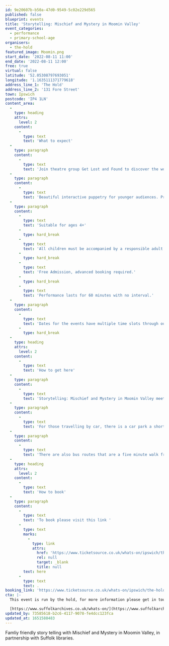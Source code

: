```yaml
---
id: 9e20607b-b50a-47d0-9549-5c02e229d565
published: false
blueprint: events
title: 'Storytelling: Mischief and Mystery in Moomin Valley'
event_categories:
  - performance
  - primary-school-age
organisers:
  - the-hold
featured_image: Moomin.png
start_date: '2022-08-11 11:00'
end_date: '2022-08-11 12:00'
free: true
virtual: false
latitude: '52.05308797693051'
longitude: '1.1635111371779618'
address_line_1: 'The Hold'
address_line_2: '131 Fore Street'
town: Ipswich
postcode: 'IP4 1LN'
content_area:
  -
    type: heading
    attrs:
      level: 2
    content:
      -
        type: text
        text: 'What to expect'
  -
    type: paragraph
    content:
      -
        type: text
        text: 'Join theatre group Get Lost and Found to discover the world of the Moomins where anything is possible. Be sure to pack your imagination and join us on an unforgettable journey to Moomin valley where everyone is welcome, nature thrives, and adventures are plentiful. '
  -
    type: paragraph
    content:
      -
        type: text
        text: 'Beautiful interactive puppetry for younger audiences. Presented in conjunction with Suffolk Libraries.'
  -
    type: paragraph
    content:
      -
        type: text
        text: 'Suitable for ages 4+'
      -
        type: hard_break
      -
        type: text
        text: 'All children must be accompanied by a responsible adult at all times.'
      -
        type: hard_break
      -
        type: text
        text: 'Free Admission, advanced booking required.'
      -
        type: hard_break
      -
        type: text
        text: 'Performance lasts for 60 minutes with no interval.'
  -
    type: paragraph
    content:
      -
        type: text
        text: 'Dates for the events have multiple time slots through out the day. '
      -
        type: hard_break
  -
    type: heading
    attrs:
      level: 2
    content:
      -
        type: text
        text: 'How to get here'
  -
    type: paragraph
    content:
      -
        type: text
        text: 'Storytelling: Mischief and Mystery in Moomin Valley meets at The Hold, 131 Fore Street, Ipswich.'
  -
    type: paragraph
    content:
      -
        type: text
        text: 'For those travelling by car, there is a car park a short walk from the venue next to the student halls.'
  -
    type: paragraph
    content:
      -
        type: text
        text: 'There are also bus routes that are a five minute walk from the venue.'
  -
    type: heading
    attrs:
      level: 2
    content:
      -
        type: text
        text: 'How to book'
  -
    type: paragraph
    content:
      -
        type: text
        text: 'To book please visit this link '
      -
        type: text
        marks:
          -
            type: link
            attrs:
              href: 'https://www.ticketsource.co.uk/whats-on/ipswich/the-hold/storytelling-mischief-and-mystery-in-moomin-valley/2022-08-11/d-myobbofalwrvz'
              rel: null
              target: _blank
              title: null
        text: here
      -
        type: text
        text: .
booking_link: 'https://www.ticketsource.co.uk/whats-on/ipswich/the-hold/storytelling-mischief-and-mystery-in-moomin-valley/2022-08-11/d-myobbofalwrvz'
cta: |-
  This event is run by the hold, for more information please get in touch via:

  [https://www.suffolkarchives.co.uk/whats-on/](https://www.suffolkarchives.co.uk/whats-on/)
updated_by: 73585618-b2c6-4117-9078-fe4dcc123fca
updated_at: 1651588483
---
```

Famliy friendly story telling with Mischief and Mystery in Moomin Valley, in partnership with Suffolk libraries.